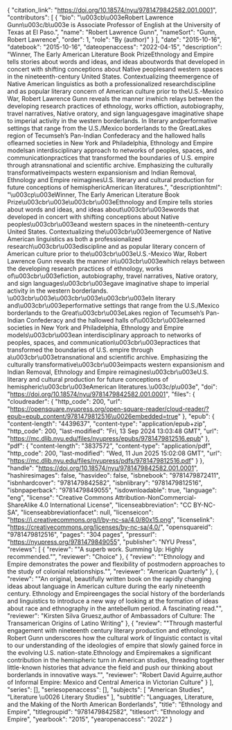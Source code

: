 {
   "citation_link": "https://doi.org/10.18574/nyu/9781479842582.001.0001",
   "contributors": [
     {
       "bio": "\u003cb\u003eRobert Lawrence Gunn\u003c/b\u003e is Associate Professor of English at the University of Texas at El Paso.",
       "name": "Robert Lawrence Gunn",
       "nameSort": "Gunn, Robert Lawrence",
       "order": 1,
       "role": "By (author)"
     }
   ],
   "date": "2015-10-16",
   "datebook": "2015-10-16",
   "dateopenaccess": "2022-04-15",
   "description": "Winner, The Early American Literature Book PrizeEthnology and Empire tells stories about words and ideas, and ideas aboutwords that developed in concert with shifting conceptions about Native peoplesand western spaces in the nineteenth-century United States. Contextualizing theemergence of Native American linguistics as both a professionalized researchdiscipline and as popular literary concern of American culture prior to theU.S.-Mexico War, Robert Lawrence Gunn reveals the manner inwhich relays between the developing research practices of ethnology, works offiction, autobiography, travel narratives, Native oratory, and sign languagesgave imaginative shape to imperial activity in the western borderlands. In literary andperformative settings that range from the U.S./Mexico borderlands to the GreatLakes region of Tecumseh’s Pan-Indian Confederacy and the hallowed halls oflearned societies in New York and Philadelphia, Ethnology and Empire modelsan interdisciplinary approach to networks of peoples, spaces, and communicationpractices that transformed the boundaries of U.S. empire through atransnational and scientific archive. Emphasizing the culturally transformativeimpacts western expansionism and Indian Removal, Ethnology and Empire reimaginesU.S. literary and cultural production for future conceptions of hemisphericAmerican literatures.",
   "descriptionhtml": "\u003cp\u003eWinner, The Early American Literature Book Prize\u003cbr\u003e\u003cbr\u003eEthnology and Empire tells stories about words and ideas, and ideas about\u003cbr\u003ewords that developed in concert with shifting conceptions about Native peoples\u003cbr\u003eand western spaces in the nineteenth-century United States. Contextualizing the\u003cbr\u003eemergence of Native American linguistics as both a professionalized research\u003cbr\u003ediscipline and as popular literary concern of American culture prior to the\u003cbr\u003eU.S.-Mexico War, Robert Lawrence Gunn reveals the manner in\u003cbr\u003ewhich relays between the developing research practices of ethnology, works of\u003cbr\u003efiction, autobiography, travel narratives, Native oratory, and sign languages\u003cbr\u003egave imaginative shape to imperial activity in the western borderlands. \u003cbr\u003e\u003cbr\u003e\u003cbr\u003eIn literary and\u003cbr\u003eperformative settings that range from the U.S./Mexico borderlands to the Great\u003cbr\u003eLakes region of Tecumseh’s Pan-Indian Confederacy and the hallowed halls of\u003cbr\u003elearned societies in New York and Philadelphia, Ethnology and Empire models\u003cbr\u003ean interdisciplinary approach to networks of peoples, spaces, and communication\u003cbr\u003epractices that transformed the boundaries of U.S. empire through a\u003cbr\u003etransnational and scientific archive. Emphasizing the culturally transformative\u003cbr\u003eimpacts western expansionism and Indian Removal, Ethnology and Empire reimagines\u003cbr\u003eU.S. literary and cultural production for future conceptions of hemispheric\u003cbr\u003eAmerican literatures.\u003c/p\u003e",
   "doi": "https://doi.org/10.18574/nyu/9781479842582.001.0001",
   "files": {
     "cloudreader": {
       "http_code": 200,
       "url": "https://opensquare.nyupress.org/open-square-reader/cloud-reader/?epub=epub_content/9781479812516\u0026embedded=true"
     },
     "epub": {
       "content-length": "4439637",
       "content-type": "application/epub+zip",
       "http_code": 200,
       "last-modified": "Fri, 13 Sep 2024 13:03:48 GMT",
       "url": "https://mc.dlib.nyu.edu/files/nyupress/epubs/9781479812516.epub"
     },
     "pdf": {
       "content-length": "3837572",
       "content-type": "application/pdf",
       "http_code": 200,
       "last-modified": "Wed, 11 Jun 2025 15:02:08 GMT",
       "url": "https://mc.dlib.nyu.edu/files/nyupress/pdfs/9781479812516.pdf"
     }
   },
   "handle": "https://doi.org/10.18574/nyu/9781479842582.001.0001",
   "hashiresimages": false,
   "hasvideo": false,
   "isbnebook": "9781479872411",
   "isbnhardcover": "9781479842582",
   "isbnlibrary": "9781479812516",
   "isbnpaperback": "9781479849055",
   "isdownloadable": true,
   "language": "eng",
   "license": "Creative Commons Attribution-NonCommercial-ShareAlike 4.0 International License",
   "licenseabbreviation": "CC BY-NC-SA",
   "licenseabbreviationfacet": null,
   "licenseicon": "https://i.creativecommons.org/l/by-nc-sa/4.0/80x15.png",
   "licenselink": "https://creativecommons.org/licenses/by-nc-sa/4.0/",
   "opensquareid": "9781479812516",
   "pages": "304 pages",
   "pressurl": "https://nyupress.org/9781479849055",
   "publisher": "NYU Press",
   "reviews": [
     {
       "review": "\"A superb work. Summing Up: Highly recommended.\"",
       "reviewer": "Choice"
     },
     {
       "review": "\"Ethnology and Empire demonstrates the power and flexibility of postmodern approaches to the study of colonial relationships.\"",
       "reviewer": "American Quarterly"
     },
     {
       "review": "\"An original, beautifully written book on the rapidly changing ideas about language in American culture during the early nineteenth century. Ethnology and Empireengages the social history of the borderlands and linguistics to introduce a new way of looking at the formation of ideas about race and ethnography in the antebellum period. A fascinating read.\"",
       "reviewer": "Kirsten Silva Gruesz,author of Ambassadors of Culture: The Transamerican Origins of Latino Writing"
     },
     {
       "review": "\"Through masterful engagement with nineteenth century literary production and ethnology, Robert Gunn underscores how the cultural work of linguistic contact is vital to our understanding of the ideologies of empire that slowly gained force in the evolving U.S. nation-state.Ethnology and Empiremakes a significant contribution in the hemispheric turn in American studies, threading together little-known histories that advance the field and push our thinking about borderlands in innovative ways.\"",
       "reviewer": "Robert David Aguirre,author of Informal Empire: Mexico and Central America in Victorian Culture"
     }
   ],
   "series": [],
   "seriesopenaccess": [],
   "subjects": [
     "American Studies",
     "Literature \u0026 Literary Studies"
   ],
   "subtitle": "Languages, Literature, and the Making of the North American Borderlands",
   "title": "Ethnology and Empire",
   "titlegroupid": "9781479842582",
   "titlesort": "Ethnology and Empire",
   "yearbook": "2015",
   "yearopenaccess": "2022"
 }
